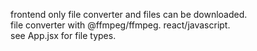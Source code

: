 
frontend only file converter and files can be downloaded. <br/>
file converter with @ffmpeg/ffmpeg. react/javascript. <br/>
see App.jsx for file types.
